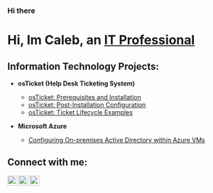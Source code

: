 ### Hi there 

 <h1>Hi, Im Caleb, an <a href="www.linkedin.com/in/caleb-williamswade-906891197">IT Professional</a></h1>

<h2> Information Technology Projects:</h2>

- <b>osTicket (Help Desk Ticketing System)</b>

  - [osTicket: Prerequisites and Installation](https://github.com/chi2k17/OsTicket)
  - [osTicket: Post-Installation Configuration](https://github.com/chi2k17/Post-install--Config)
  - [osTicket: Ticket Lifecycle Examples](https://github.com/chi2k17/Ticket---Life-cycle)
- <b>Microsoft Azure</b>
  - [Configuring On-premises Active Directory within Azure VMs](https://github.com/chi2k17/Azure--Network--Protocols)
 
<h2>Connect with me:</h2>

[<img align="left" alt="Josh | Twitter" width="22px" src="https://cdn.jsdelivr.net/npm/simple-icons@v3/icons/twitter.svg" />][twitter]
[<img align="left" alt="Josh | LinkedIn" width="22px" src="https://cdn.jsdelivr.net/npm/simple-icons@v3/icons/linkedin.svg" />][linkedin]
[<img align="left" alt="Josh | Instagram" width="22px" src="https://cdn.jsdelivr.net/npm/simple-icons@v3/icons/instagram.svg" />][instagram]

[twitter]: https://twitter.com/Josh
[instagram]: https://www.instagram.com/Josh
[linkedin]: www.linkedin.com/in/caleb-williamswade-906891197
